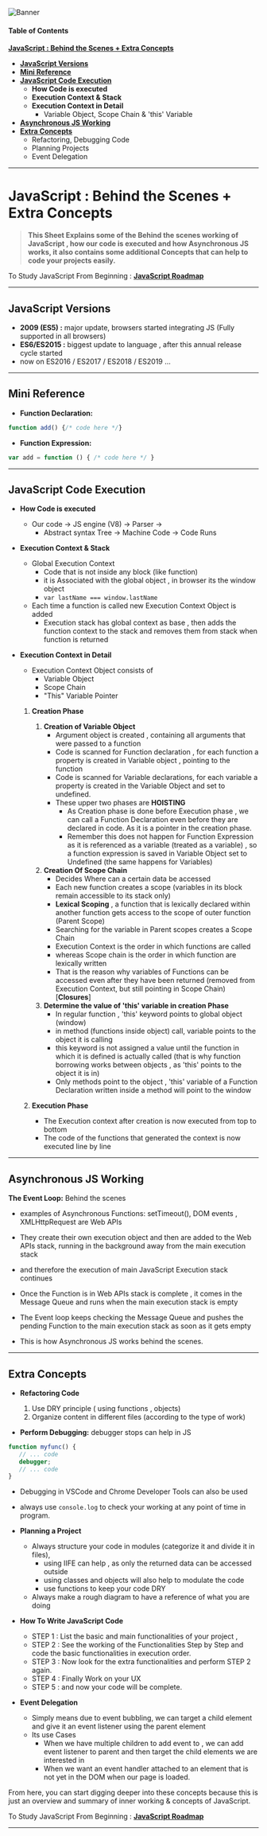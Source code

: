 ![Banner](./images/jsBehind.png)



#### Table of Contents

**[JavaScript : Behind the Scenes + Extra Concepts](#JavaScript-:-Behind-the-Scenes-+-Extra-Concepts)**

- [**JavaScript Versions**](#javascript-versions)
- [**Mini Reference**](#mini-reference)
- [**JavaScript Code Execution**](#javascript-code-execution)
  - **How Code is executed** 
  - **Execution Context  & Stack**
  - **Execution Context in Detail** 
    - Variable Object, Scope Chain & 'this' Variable
- [**Asynchronous JS Working**](#asynchronous-js-working)
- [**Extra Concepts**](#extra-concepts)
  - Refactoring, Debugging Code
  - Planning Projects 
  - Event Delegation

---

# JavaScript : Behind the Scenes + Extra Concepts

> **This Sheet Explains some of the Behind the scenes working of JavaScript , how our code is executed and how Asynchronous JS works, it also contains some additional Concepts that can help to code your projects easily.**

To Study JavaScript From Beginning : [**JavaScript Roadmap**](./js.md)

---

## JavaScript Versions

- **2009 (ES5) :** major update, browsers started integrating JS (Fully supported in all browsers)
- **ES6/ES2015 :**  biggest update to language  , after this  annual release cycle started
- now on ES2016 / ES2017 / ES2018 / ES2019 ... 

---

## Mini Reference

- **Function Declaration:**

```javascript
function add() {/* code here */}
```


- **Function Expression:** 

```javascript
var add = function () { /* code here */ }
```

---

## JavaScript Code Execution

- **How Code is executed** 

  - Our code -> JS engine (V8) -> Parser ->
    - Abstract syntax Tree -> Machine Code -> Code Runs

- **Execution Context  & Stack**

  - Global Execution Context 
    - Code that is not inside any block (like function)
    - it is Associated with the global object , in browser its the window object
    - `var lastName === window.lastName`
  - Each time a function is called new Execution Context Object is added 
    - Execution stack has global context as base , then adds the function context to the stack and removes them from stack when function is returned

- **Execution Context in Detail**

  - Execution Context Object consists of 
    - Variable Object
    - Scope Chain
    - "This" Variable Pointer

  1. **Creation Phase** 
     
     1. **Creation of Variable Object**
        - Argument object is created  , containing all arguments that were passed to a function
        - Code is scanned for Function declaration , for each function a property is created in Variable object , pointing to the function
        - Code is scanned for Variable declarations, for each variable a property is created in the Variable Object and set to undefined.
        - These upper two phases are **HOISTING**
          - As Creation phase is done before Execution phase , we can call a Function Declaration even before they are declared in code. As it is a pointer in the creation phase.
          - Remember this does not happen for Function Expression as it is referenced as a variable (treated as a variable) , so a function expression is saved in Variable Object set to Undefined (the same happens for Variables)
     2. **Creation Of Scope Chain**
        - Decides Where can a certain data be accessed
        - Each new function creates a scope (variables in its block remain accessible to its stack only)
        - **Lexical Scoping** , a function that is lexically declared within another function gets access to the scope of outer function (Parent Scope)
        - Searching for the variable in Parent scopes creates a Scope Chain
        - Execution Context is the order in which functions are called
        - whereas Scope chain is the order in which function are lexically written
        - That is the reason why variables of Functions can be accessed even after they have been returned (removed from Execution Context, but still pointing in Scope Chain) [**Closures**]
     3. **Determine the value of 'this' variable in creation Phase**
        - In regular function , 'this' keyword points to global object (window)
        - in method  (functions inside object)  call, variable points to the object it is calling
        - this keyword is not assigned a value until the function in which it is defined is actually called (that is why function borrowing works between objects , as 'this' points to the object it is in)
        - Only methods point to the object , 'this' variable of a Function Declaration written inside a method will point to the window
     
  2. **Execution Phase** 
     - The Execution context after creation is now executed from top to bottom
     - The code of the functions that generated the context is now executed line by line

---

## Asynchronous JS Working

**The Event Loop:** Behind the scenes

- examples of Asynchronous Functions: setTimeout(), DOM events , XMLHttpRequest are Web APIs

- They create their own execution object and then are added to the Web APIs stack, running in the background away from the main execution stack

- and therefore the execution of main JavaScript Execution stack continues

- Once the Function is in Web APIs stack is complete , it comes in the Message Queue and runs when the main execution stack is empty

- The Event loop keeps checking the Message Queue and pushes the pending Function to the main execution stack as soon as it gets empty

- This is how Asynchronous JS works behind the scenes.

---

## Extra Concepts

- **Refactoring Code**
  1. Use DRY principle ( using functions , objects) 
  2. Organize content in different files (according to the type of work)


- **Perform Debugging:** debugger stops can help in JS
```javascript
function myfunc() {
   // ... code
   debugger;
   // ... code
}
```
- Debugging in VSCode and Chrome Developer Tools can also be used
- always use `console.log` to check your working at any point of time in program.


- **Planning a Project**
  - Always structure your code in modules (categorize it and divide it in files), 
    - using IIFE can help ,  as only the returned data can be accessed outside 
    - using classes and objects will also help to modulate the code
    - use functions to keep your code DRY
  - Always make a rough diagram to have a reference of what you are doing 


- **How To Write JavaScript Code**
    - STEP 1 : List the basic and main functionalities of your project  , 
    - STEP 2 : See the working of the Functionalities Step by Step and code the basic functionalities in execution order.
    - STEP 3 : Now look for the extra functionalities and perform STEP 2 again.
    - STEP 4 : Finally Work on your UX
    - STEP 5 : and now your code will be complete.
  
- **Event Delegation** 
  - Simply means due to event bubbling, we can target a child element and give it an event listener using the parent element
  - Its use Cases
    - When we have multiple children to add event to , we can add event listener to parent and then target the child elements we are interested in
    - When we want an event handler attached to an element that is not yet in the DOM when our page is loaded.



From here, you can start digging deeper into these concepts because this is just an overview and summary of inner working & concepts of JavaScript.

To Study JavaScript From Beginning : [**JavaScript Roadmap**](./js.md)

---